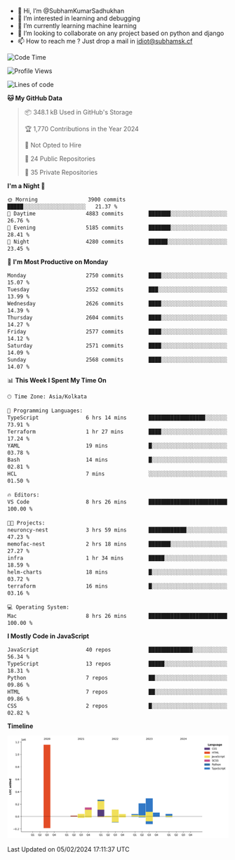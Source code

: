 - 👋 Hi, I’m @SubhamKumarSadhukhan
- 👀 I’m interested in learning and debugging
- 🌱 I’m currently learning machine learning
- 💞️ I’m looking to collaborate on any project based on python and django
- 📫 How to reach me ?
      Just drop a mail in idiot@subhamsk.cf

<!---
SubhamKumarSadhukhan/SubhamKumarSadhukhan is a ✨ special ✨ repository because its `README.md` (this file) appears on your GitHub profile.
You can click the Preview link to take a look at your changes.
--->


<!--START_SECTION:waka-->
![Code Time](http://img.shields.io/badge/Code%20Time-1%2C926%20hrs%203%20mins-blue)

![Profile Views](http://img.shields.io/badge/Profile%20Views-0-blue)

![Lines of code](https://img.shields.io/badge/From%20Hello%20World%20I%27ve%20Written-2.4%20million%20lines%20of%20code-blue)

**🐱 My GitHub Data** 

> 📦 348.1 kB Used in GitHub's Storage 
 > 
> 🏆 1,770 Contributions in the Year 2024
 > 
> 🚫 Not Opted to Hire
 > 
> 📜 24 Public Repositories 
 > 
> 🔑 35 Private Repositories 
 > 
**I'm a Night 🦉** 

```text
🌞 Morning                3900 commits        █████░░░░░░░░░░░░░░░░░░░░   21.37 % 
🌆 Daytime                4883 commits        ███████░░░░░░░░░░░░░░░░░░   26.76 % 
🌃 Evening                5185 commits        ███████░░░░░░░░░░░░░░░░░░   28.41 % 
🌙 Night                  4280 commits        ██████░░░░░░░░░░░░░░░░░░░   23.45 % 
```
📅 **I'm Most Productive on Monday** 

```text
Monday                   2750 commits        ████░░░░░░░░░░░░░░░░░░░░░   15.07 % 
Tuesday                  2552 commits        ███░░░░░░░░░░░░░░░░░░░░░░   13.99 % 
Wednesday                2626 commits        ████░░░░░░░░░░░░░░░░░░░░░   14.39 % 
Thursday                 2604 commits        ████░░░░░░░░░░░░░░░░░░░░░   14.27 % 
Friday                   2577 commits        ████░░░░░░░░░░░░░░░░░░░░░   14.12 % 
Saturday                 2571 commits        ████░░░░░░░░░░░░░░░░░░░░░   14.09 % 
Sunday                   2568 commits        ████░░░░░░░░░░░░░░░░░░░░░   14.07 % 
```


📊 **This Week I Spent My Time On** 

```text
🕑︎ Time Zone: Asia/Kolkata

💬 Programming Languages: 
TypeScript               6 hrs 14 mins       ██████████████████░░░░░░░   73.91 % 
Terraform                1 hr 27 mins        ████░░░░░░░░░░░░░░░░░░░░░   17.24 % 
YAML                     19 mins             █░░░░░░░░░░░░░░░░░░░░░░░░   03.78 % 
Bash                     14 mins             █░░░░░░░░░░░░░░░░░░░░░░░░   02.81 % 
HCL                      7 mins              ░░░░░░░░░░░░░░░░░░░░░░░░░   01.50 % 

🔥 Editors: 
VS Code                  8 hrs 26 mins       █████████████████████████   100.00 % 

🐱‍💻 Projects: 
neuroncy-nest            3 hrs 59 mins       ████████████░░░░░░░░░░░░░   47.23 % 
memofac-nest             2 hrs 18 mins       ███████░░░░░░░░░░░░░░░░░░   27.27 % 
infra                    1 hr 34 mins        █████░░░░░░░░░░░░░░░░░░░░   18.59 % 
helm-charts              18 mins             █░░░░░░░░░░░░░░░░░░░░░░░░   03.72 % 
terraform                16 mins             █░░░░░░░░░░░░░░░░░░░░░░░░   03.16 % 

💻 Operating System: 
Mac                      8 hrs 26 mins       █████████████████████████   100.00 % 
```

**I Mostly Code in JavaScript** 

```text
JavaScript               40 repos            ██████████████░░░░░░░░░░░   56.34 % 
TypeScript               13 repos            █████░░░░░░░░░░░░░░░░░░░░   18.31 % 
Python                   7 repos             ██░░░░░░░░░░░░░░░░░░░░░░░   09.86 % 
HTML                     7 repos             ██░░░░░░░░░░░░░░░░░░░░░░░   09.86 % 
CSS                      2 repos             █░░░░░░░░░░░░░░░░░░░░░░░░   02.82 % 
```



**Timeline**

![Lines of Code chart](https://raw.githubusercontent.com/SubhamKumarSadhukhan/SubhamKumarSadhukhan/main/assets/bar_graph.png)


 Last Updated on 05/02/2024 17:11:37 UTC
<!--END_SECTION:waka-->
